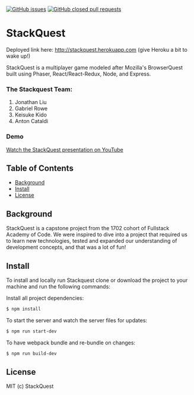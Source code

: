 [![GitHub issues](https://img.shields.io/github/issues/FinalStackQuest/StackQuest.svg)](https://github.com/FinalStackQuest/StackQuest/issues)
[![GitHub closed pull requests](https://img.shields.io/github/issues-pr-closed/FinalStackQuest/StackQuest.svg)](https://github.com/FinalStackQuest/StackQuest/pulls?q=is%3Apr+is%3Aclosed)

# StackQuest

Deployed link here: http://stackquest.herokuapp.com (give Heroku a bit to wake up!)

StackQuest is a multiplayer game modeled after Mozilla's BrowserQuest built using Phaser, React/React-Redux, Node, and Express.

### The Stackquest Team:
1. Jonathan Liu
2. Gabriel Rowe
3. Keisuke Kido
4. Anton Cataldi

### Demo

[Watch the StackQuest presentation on YouTube](https://www.youtube.com/watch?v=RvVEly1BtSs)

## Table of Contents

* [Background](#background)
* [Install](#install)
* [License](#license)

## Background

StackQuest is a capstone project from the 1702 cohort of Fullstack Academy of Code. We were inspired to dive into a project that required us to learn new technologies, tested and expanded our understanding of development concepts, and that was a lot of fun!

## Install

To install and locally run Stackquest clone or download the project to your machine and run the following commands:

Install all project dependencies:
```bash
$ npm install
```
To start the server and watch the server files for updates:
```bash
$ npm run start-dev
```

To have webpack bundle and re-bundle on changes:
```bash
$ npm run build-dev
```

## License
MIT (c) StackQuest
